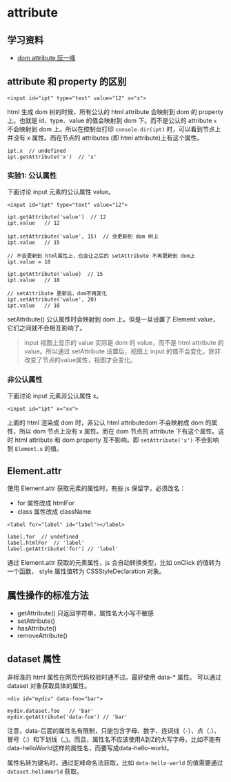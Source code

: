 # attribute

## 学习资料

- [dom attribute 阮一峰](https://github.com/ruanyf/jstutorial/blob/gh-pages/dom/attribute.md)

## attribute 和 property 的区别

```
<input id="ipt" type="text" value="12" x="x">
```

html 生成 dom 树的时候，所有公认的 html attribute 会映射到 dom 的 property上。也就是 id、type、value 的值会映射到 dom 下。而不是公认的 attribute `x` 不会映射到 dom 上。所以在控制台打印 `console.dir(ipt)` 时，可以看到节点上并没有 x 属性。而在节点的 attributes (即 html attribute)上有这个属性。

```
ipt.x  // undefined
ipt.getAttribute('x')  // 'x'
```

### 实验1: 公认属性

下面讨论 input 元素的公认属性 value。

```
<input id="ipt" type="text" value="12">

ipt.getAttribute('value')  // 12
ipt.value   // 12

ipt.setAttribute('value', 15)  // 会更新到 dom 树上
ipt.value   // 15

// 不会更新到 html属性上，也会让之后的 setAttribute 不再更新到 dom上
ipt.value = 18    

ipt.getAttribute('value)  // 15
ipt.value   // 18

// setAttribute 更新后，dom不再变化
ipt.setAttribute('value', 20)
ipt.value   // 18
```

setAttribute() 公认属性时会映射到 dom 上。但是一旦设置了 Element.value，它们之间就不会相互影响了。

> input 视图上显示的 value 实际是 dom 的 value，而不是 html attribute 的 value。所以通过 setAttribute 设置后，视图上 input 的值不会变化，除非改变了节点的value属性，视图才会变化。

### 非公认属性

下面讨论 input 元素非公认属性 x。

```
<input id="ipt" x="xx">
```

上面的 html 渲染成 dom 时，非公认 html attributedom 不会映射成 dom 的属性，所以 dom 节点上没有 x 属性。而在 dom 节点的 attribute 下有这个属性。这时 html attribute 和 dom property 互不影响。即 `setAttribute('x')` 不会影响到 `Element.x` 的值。


## Element.attr

使用 Element.attr 获取元素的属性时，有些 js 保留字，必须改名：
- for 属性改成 htmlFor
- class 属性改成 className

```
<label for="label" id="label"></label>

label.for  // undefined
label.htmlFor  // 'label'
label.getAttribute('for') // 'label'
```

通过 Element.attr 获取的元素属性，js 会自动转换类型，比如 onClick 的值转为一个函数， style 属性值转为 CSSStyleDeclaration 对象。 

## 属性操作的标准方法 

- getAttribute() 只返回字符串，属性名大小写不敏感
- setAttribute()
- hasAttribute()
- removeAttribute()

## dataset 属性

非标准的 html 属性在网页代码校验时通不过。最好使用 data-* 属性。 可以通过 dataset 对象获取具体的属性。

```
<div id="mydiv" data-foo="bar">

mydiv.dataset.foo   // 'bar'
mydiv.getAttribute('data-foo') // 'bar'
```

注意，data-后面的属性名有限制，只能包含字母、数字、连词线（-）、点（.）、冒号（:）和下划线（_)。而且，属性名不应该使用A到Z的大写字母，比如不能有data-helloWorld这样的属性名，而要写成data-hello-world。

属性名转为键名时，通过驼峰命名法获取，比如 `data-hello-world` 的值需要通过 `dataset.helloWorld` 获取。
